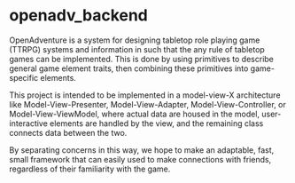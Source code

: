 # openadv_backend

OpenAdventure is a system for designing tabletop role playing game (TTRPG) systems and information in such that the any rule of tabletop games can be implemented.  This is done by using primitives to describe general game element traits, then combining these primitives into game-specific elements.

This project is intended to be implemented in a model-view-X architecture like Model-View-Presenter, Model-View-Adapter, Model-View-Controller, or Model-View-ViewModel, where actual data are housed in the model, user-interactive elements are handled by the view, and the remaining class connects data between the two.

By separating concerns in this way, we hope to make an adaptable, fast, small framework that can easily used to make connections with friends, regardless of their familiarity with the game.